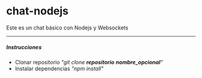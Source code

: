 # chat-nodejs
Este es un chat básico con Nodejs y Websockets

---
##### Instrucciones
* Clonar repositorio _"git clone **repositorio** **nombre_opcional**"_
* Instalar dependencias _"npm install"_
